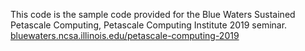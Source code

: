 This code is the sample code provided for the Blue Waters Sustained Petascale Computing, Petascale Computing Institute 2019 seminar.  
[bluewaters.ncsa.illinois.edu/petascale-computing-2019](bluewaters.ncsa.illinois.edu/petascale-computing-2019)
